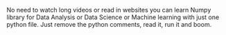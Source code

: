 No need to watch long videos or read in websites you can learn Numpy library for Data Analysis or Data Science or Machine learning with just one python file. Just remove the python comments, read it, run it and boom.
